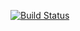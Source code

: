[![Build Status](https://app.travis-ci.com/brunoblaise/intern-pizza.svg?branch=master)](https://app.travis-ci.com/brunoblaise/intern-pizza)
